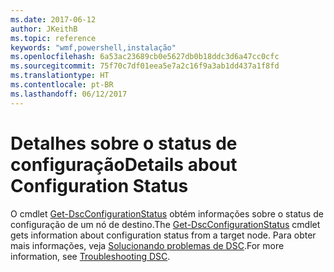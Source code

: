 ```yaml
---
ms.date: 2017-06-12
author: JKeithB
ms.topic: reference
keywords: "wmf,powershell,instalação"
ms.openlocfilehash: 6a53ac23689cb0e5627db0b18ddc3d6a47cc0cfc
ms.sourcegitcommit: 75f70c7df01eea5e7a2c16f9a3ab1dd437a1f8fd
ms.translationtype: HT
ms.contentlocale: pt-BR
ms.lasthandoff: 06/12/2017
---
```

# <a name="details-about-configuration-status"></a><span data-ttu-id="7a623-102">Detalhes sobre o status de configuração</span><span class="sxs-lookup"><span data-stu-id="7a623-102">Details about Configuration Status</span></span>

<span data-ttu-id="7a623-103">O cmdlet [Get-DscConfigurationStatus](https://technet.microsoft.com/library/mt517868.aspx) obtém informações sobre o status de configuração de um nó de destino.</span><span class="sxs-lookup"><span data-stu-id="7a623-103">The [Get-DscConfigurationStatus](https://technet.microsoft.com/library/mt517868.aspx) cmdlet gets information about configuration status from a target node.</span></span> <span data-ttu-id="7a623-104">Para obter mais informações, veja [Solucionando problemas de DSC](https://msdn.microsoft.com/powershell/dsc/troubleshooting).</span><span class="sxs-lookup"><span data-stu-id="7a623-104">For more information, see [Troubleshooting DSC](https://msdn.microsoft.com/powershell/dsc/troubleshooting).</span></span>

